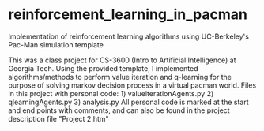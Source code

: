 # reinforcement_learning_in_pacman
Implementation of reinforcement learning algorithms using UC-Berkeley's Pac-Man simulation template

This was a class project for CS-3600 (Intro to Artificial Intelligence) at Georgia Tech. Using the provided template, I implemented algorithms/methods to perform value iteration and q-learning for the purpose of solving markov decision process in a virtual pacman world.
Files in this project with personal code:
    1) valueiterationAgents.py
    2) qlearningAgents.py
    3) analysis.py
All personal code is marked at the start and end points with comments, and can also be found in the project description file "Project 2.htm"
